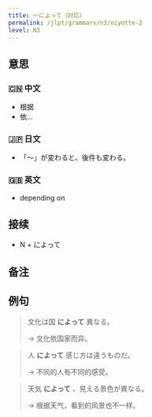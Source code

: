 ```yaml
---
title: 〜によって（対応）
permalink: /jlpt/grammars/n3/niyotte-2
level: N3
---
```


## 意思

### 🇨🇳 中文

- 根据
- 依...

### 🇯🇵 日文

- 「〜」が変わると、後件も変わる。

### 🇬🇧 英文

- depending on

## 接续

- N + によって

## 备注


## 例句

> 文化は国 **によって** 異なる。
>
> → 文化依国家而异。

> 人 **によって** 感じ方は違うものだ。
>
> → 不同的人有不同的感受。

> 天気 **によって** 、見える景色が異なる。
>
> → 根据天气，看到的风景也不一样。

